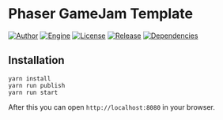 # Phaser GameJam Template

[![Author](https://img.shields.io/badge/Author-Redpanda%20Games-orange.svg?style=flat-square)](https://github.com/Redpanda-Games)
[![Engine](https://img.shields.io/badge/Engine-Phaser%20v2.9.1-99388c.svg?style=flat-square)](https://phaser.io)
[![License](https://img.shields.io/github/license/Redpanda-Games/phaser-template.svg?style=flat-square)](https://github.com/Redpanda-Games/phaser-template/blob/master/LICENSE)
[![Release](https://img.shields.io/github/release/Redpanda-Games/phaser-template.svg?style=flat-square)](https://github.com/Redpanda-Games/phaser-template/releases)
[![Dependencies](https://www.versioneye.com/user/projects/59f73f3c15f0d71f3207554a/badge.svg?style=flat-square)](https://versioneye.com/user/projects/59f73f3c15f0d71f3207554a)

## Installation

```
yarn install
yarn run publish
yarn run start
```

After this you can open `http://localhost:8080` in your browser.